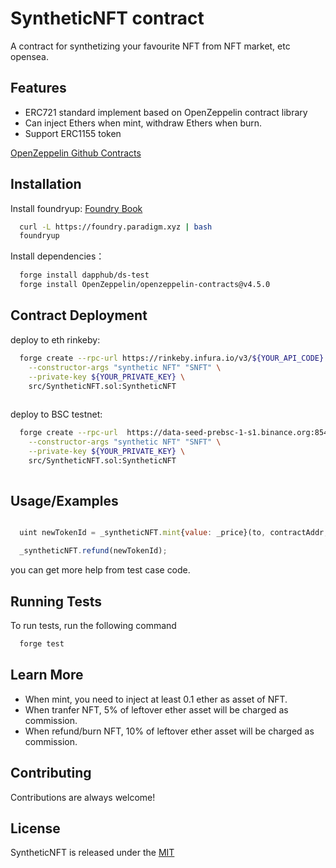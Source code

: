 
# SyntheticNFT contract


A contract for synthetizing your favourite NFT from NFT market, etc opensea.

## Features

- ERC721 standard implement based on OpenZeppelin contract library
- Can inject Ethers when mint, withdraw Ethers when burn.
- Support ERC1155 token 

[OpenZeppelin Github Contracts](https://github.com/OpenZeppelin/openzeppelin-contracts) 

## Installation

Install foundryup:  [Foundry Book](https://book.getfoundry.sh/getting-started/installation.html)
```bash
  curl -L https://foundry.paradigm.xyz | bash
  foundryup
```


Install dependencies：

```bash
  forge install dapphub/ds-test
  forge install OpenZeppelin/openzeppelin-contracts@v4.5.0
```


## Contract Deployment


deploy to eth rinkeby:
```bash
  forge create --rpc-url https://rinkeby.infura.io/v3/${YOUR_API_CODE} \
    --constructor-args "synthetic NFT" "SNFT" \
    --private-key ${YOUR_PRIVATE_KEY} \
    src/SyntheticNFT.sol:SyntheticNFT
  
```
deploy to BSC testnet:
```bash
  forge create --rpc-url  https://data-seed-prebsc-1-s1.binance.org:8545 \
    --constructor-args "synthetic NFT" "SNFT" \
    --private-key ${YOUR_PRIVATE_KEY} \
    src/SyntheticNFT.sol:SyntheticNFT
  
```

## Usage/Examples


```javascript

  uint newTokenId = _syntheticNFT.mint{value: _price}(to, contractAddr, tokenId);

  _syntheticNFT.refund(newTokenId);

```

you can get more help from test case code.
## Running Tests

To run tests, run the following command

```bash
  forge test
```


## Learn More
 - When mint, you need to inject at least 0.1 ether as asset of NFT.
 - When tranfer NFT, 5% of leftover ether asset will be charged as commission.
 - When refund/burn NFT, 10% of leftover ether asset will be charged as commission.
## Contributing

Contributions are always welcome!




## License

SyntheticNFT is released under the [MIT](https://choosealicense.com/licenses/mit/)

